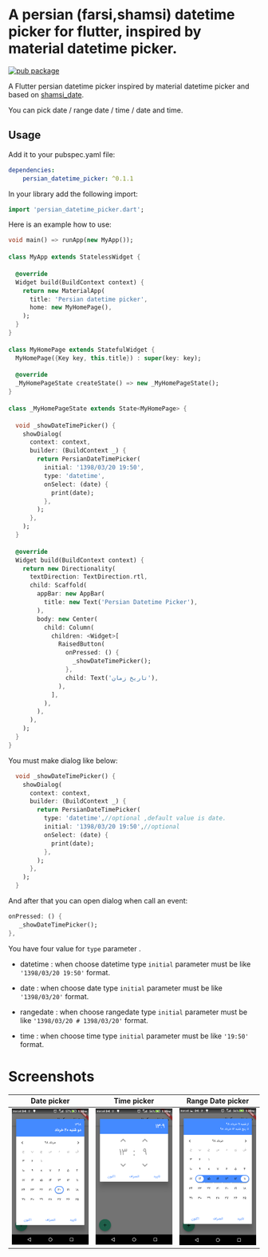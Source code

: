
# A persian (farsi,shamsi) datetime picker for flutter, inspired by material datetime picker.

[![pub package](https://img.shields.io/pub/v/persian_datetime_picker.svg?color=%23e67e22&label=pub&logo=persian_datetime_picker)](https://pub.dartlang.org/packages/persian_datetime_picker)

A Flutter persian datetime picker inspired by material datetime picker and based on [shamsi_date](https://pub.dartlang.org/packages/shamsi_date).

You can pick date / range date / time / date and time.

## Usage

Add it to your pubspec.yaml file:

```yaml
dependencies:
    persian_datetime_picker: ^0.1.1
```

In your library add the following import:

```dart
import 'persian_datetime_picker.dart';
```

Here is an example how to use:

```dart
void main() => runApp(new MyApp());

class MyApp extends StatelessWidget {
  
  @override
  Widget build(BuildContext context) {
    return new MaterialApp(
      title: 'Persian datetime picker',
      home: new MyHomePage(),
    );
  }
}

class MyHomePage extends StatefulWidget {
  MyHomePage({Key key, this.title}) : super(key: key);

  @override
  _MyHomePageState createState() => new _MyHomePageState();
}

class _MyHomePageState extends State<MyHomePage> {

  void _showDateTimePicker() {
    showDialog(
      context: context,
      builder: (BuildContext _) {
        return PersianDateTimePicker(
          initial: '1398/03/20 19:50',
          type: 'datetime',
          onSelect: (date) {
            print(date);
          },
        );
      },
    );
  }

  @override
  Widget build(BuildContext context) {
    return new Directionality(
      textDirection: TextDirection.rtl,
      child: Scaffold(
        appBar: new AppBar(
          title: new Text('Persian Datetime Picker'),
        ),
        body: new Center(
          child: Column(
            children: <Widget>[
              RaisedButton(
                onPressed: () {
                  _showDateTimePicker();
                },
                child: Text('تاریخ زمان'),
              ),
            ],
          ),
        ),
      ),
    );
  }
}
```

You must make dialog like below:
```dart
  void _showDateTimePicker() {
    showDialog(
      context: context,
      builder: (BuildContext _) {
        return PersianDateTimePicker(
          type: 'datetime',//optional ,default value is date.
          initial: '1398/03/20 19:50',//optional
          onSelect: (date) {
            print(date);
          },
        );
      },
    );
  }
```
And after that you can open dialog when call an event:
```dart
onPressed: () {
   _showDateTimePicker();
},
```
You have four value for `type` parameter .

- datetime : when choose datetime type `initial` parameter must be like `'1398/03/20 19:50'` format.

- date : when choose date type `initial` parameter must be like `'1398/03/20'` format.

- rangedate : when choose rangedate type `initial` parameter must be like `'1398/03/20 # 1398/03/20'` format.

- time : when choose time type `initial` parameter must be like `'19:50'` format.

 # Screenshots
  
|Date picker|Time picker|Range Date picker|
| ------- | ------- |------- |
|![]( date_screenshot.png) |![]( time_screenshot.png) |![]( range_date_screenshot.png) |

